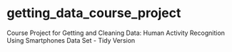 # getting_data_course_project
Course Project for Getting and Cleaning Data: Human Activity Recognition Using Smartphones Data Set - Tidy Version
